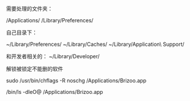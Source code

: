 需要处理的文件夹：

/Applications/
/Library/Preferences/

自己目录下：

~/Library/Preferences/
~/Library/Caches/
~/Library/Application\ Support/

和开发者相关的：
 ~/Library/Developer/





解锁被锁定不能删的软件

sudo /usr/bin/chflags -R noschg /Applications/Brizoo.app

/bin/ls -dleO@ /Applications/Brizoo.app